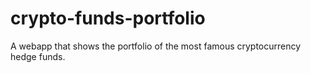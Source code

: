 # crypto-funds-portfolio
A webapp that shows the portfolio of the most famous cryptocurrency hedge funds.
